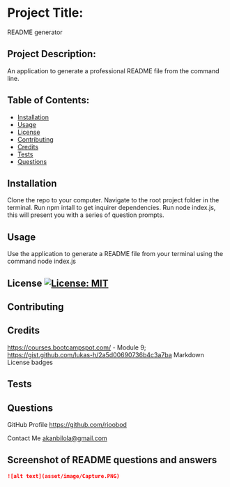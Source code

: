 
  # Project Title: 
   README generator
  
  ## Project Description: 
   An application to generate a professional README file from the command line.
  
  ## Table of Contents:

  * [Installation](#installation)
  * [Usage](#usage)
  * [License](#license)
  * [Contributing](#contributing)
  * [Credits](#credits)
  * [Tests](#tests)
  * [Questions](#questions)

  ## Installation 
   Clone the repo to your computer. Navigate to the root project folder in the terminal. Run npm intall to get inquirer dependencies. Run node index.js, this will present you with a series of question prompts. 
  
  ## Usage 
   Use the application to generate a README file from your terminal using the command node index.js
  
  ## License [![License: MIT](https://img.shields.io/badge/License-MIT-yellow.svg)](https://opensource.org/licenses/MIT)
  ## Contributing
  ## Credits 
   https://courses.bootcampspot.com/ - Module 9;  https://gist.github.com/lukas-h/2a5d00690736b4c3a7ba Markdown License badges
  
  ## Tests 
  ## Questions
  GitHub Profile 
   https://github.com/rioobod
  
  Contact Me 
   akanbilola@gmail.com
  
  ## Screenshot of README questions and answers
  ```md
![alt text](asset/image/Capture.PNG)
```

